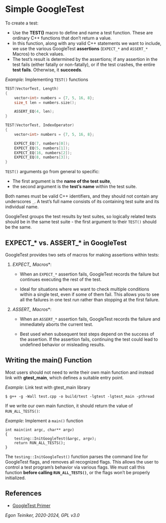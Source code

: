 # Simple GoogleTest

To create a test:

* Use the **TEST()** macro to define and name a test function. These are 
    ordinary C++ functions that don’t return a value.
* In this function, along with any valid C++ statements we want to include, 
    we use the various GoogleTest **assertions** (`EXPECT_*`  and `ASSERT_*` 
    Macros) to check values.
* The test’s result is determined by the assertions; if any assertion in 
    the test fails (either fatally or non-fatally), or if the test crashes, 
    the entire **test fails**. Otherwise, it **succeeds**.


_Example:_ Implementing `TEST()` functions
```C++
TEST(VectorTest, Length) 
{
    vector<int> numbers = {7, 5, 16, 8};
    size_t len = numbers.size();

    ASSERT_EQ(4, len);
}

TEST(VectorTest, IndexOperator) 
{
    vector<int> numbers = {7, 5, 16, 8};

    EXPECT_EQ(7, numbers[0]);
    EXPECT_EQ(5, numbers[1]);
    EXPECT_EQ(16, numbers[2]);
    EXPECT_EQ(8, numbers[3]);
}
```

`TEST()` arguments go from general to specific: 
* The first argument is the **name of the test suite**,
* the second argument is the **test’s name** within the test suite. 

Both names must be valid C++ identifiers, and they should not contain any 
underscores `_`. A test’s full name consists of its containing test suite 
and its individual name.

GoogleTest groups the test results by test suites, so logically related 
tests should be in the same test suite - the first argument to their `TEST()` 
should be the same.


## EXPECT_* vs. ASSERT_* in GoogleTest

GoogleTest provides two sets of macros for making assertions within tests:

1. **EXPECT_* Macros**:
    * When an `EXPECT_*` assertion fails, GoogleTest records the failure but 
        continues executing the rest of the test.

    * Ideal for situations where we want to check multiple conditions within 
        a single test, even if some of them fail. This allows you to see all 
        the failures in one test run rather than stopping at the first failure.

2. **ASSERT_* Macros**:
    * When an `ASSERT_*` assertion fails, GoogleTest records the failure and 
        immediately aborts the current test.

    * Best used when subsequent test steps depend on the success of the assertion. 
        If the assertion fails, continuing the test could lead to undefined behavior 
        or misleading results.

## Writing the main() Function

Most users should not need to write their own main function and instead link 
with **gtest_main**, which defines a suitable entry point. 

_Example:_ Link test with gtest_main library
```
$ g++ -g -Wall test.cpp -o build/test -lgtest -lgtest_main -pthread
```

If we write our own main function, it should return the value of 
`RUN_ALL_TESTS()`:

_Example:_ Implement a `main()` function
```
int main(int argc, char** argv)
{
    testing::InitGoogleTest(&argc, argv);
    return RUN_ALL_TESTS();
}
```

The `testing::InitGoogleTest()` function parses the command line for GoogleTest 
flags, and removes all recognized flags. This allows the user to control a test 
program’s behavior via various flags.
We must call this function **before calling `RUN_ALL_TESTS()`**, or the flags 
won’t be properly initialized.


## References
* [GoogleTest Primer](https://google.github.io/googletest/primer.html)

*Egon Teiniker, 2020-2024, GPL v3.0*